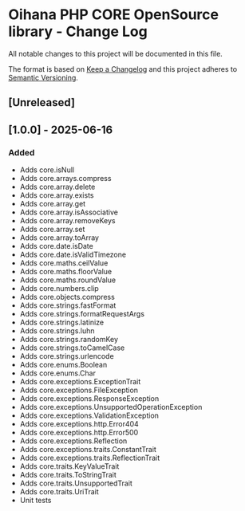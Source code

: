 # Oihana PHP CORE OpenSource library - Change Log

All notable changes to this project will be documented in this file.

The format is based on [Keep a Changelog](http://keepachangelog.com/) and this project adheres to [Semantic Versioning](http://semver.org/).

## [Unreleased]

## [1.0.0] - 2025-06-16

### Added
- Adds core.isNull
- Adds core.arrays.compress
- Adds core.array.delete
- Adds core.array.exists
- Adds core.array.get
- Adds core.array.isAssociative
- Adds core.array.removeKeys
- Adds core.array.set
- Adds core.array.toArray
- Adds core.date.isDate
- Adds core.date.isValidTimezone
- Adds core.maths.ceilValue
- Adds core.maths.floorValue
- Adds core.maths.roundValue
- Adds core.numbers.clip
- Adds core.objects.compress
- Adds core.strings.fastFormat
- Adds core.strings.formatRequestArgs
- Adds core.strings.latinize
- Adds core.strings.luhn
- Adds core.strings.randomKey
- Adds core.strings.toCamelCase
- Adds core.strings.urlencode
- Adds core.enums.Boolean
- Adds core.enums.Char
- Adds core.exceptions.ExceptionTrait
- Adds core.exceptions.FileException
- Adds core.exceptions.ResponseException
- Adds core.exceptions.UnsupportedOperationException
- Adds core.exceptions.ValidationException
- Adds core.exceptions.http.Error404
- Adds core.exceptions.http.Error500
- Adds core.exceptions.Reflection
- Adds core.exceptions.traits.ConstantTrait
- Adds core.exceptions.traits.ReflectionTrait
- Adds core.traits.KeyValueTrait
- Adds core.traits.ToStringTrait
- Adds core.traits.UnsupportedTrait
- Adds core.traits.UriTrait
- Unit tests
